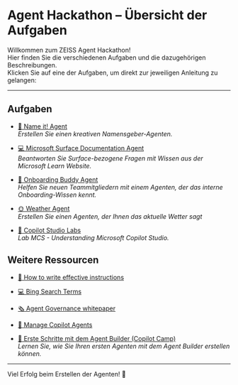 # Agent Hackathon – Übersicht der Aufgaben

Willkommen zum ZEISS Agent Hackathon!  
Hier finden Sie die verschiedenen Aufgaben und die dazugehörigen Beschreibungen.  
Klicken Sie auf eine der Aufgaben, um direkt zur jeweiligen Anleitung zu gelangen:

---

## Aufgaben  

- [🧠 Name it! Agent](https://github.com/Agent-Hackathon-2025/hackathon_1310/blob/main/Name-it-Agent/Name-it_Agent.md)  
  *Erstellen Sie einen kreativen Namensgeber-Agenten.*

- [💻 Microsoft Surface Documentation Agent](https://github.com/Agent-Hackathon-2025/hackathon_1310/blob/main/Surface-Documentation-Agent/Surface-Documentation-Agent.md)  
  *Beantworten Sie Surface-bezogene Fragen mit Wissen aus der Microsoft Learn Website.*

- [👥 Onboarding Buddy Agent](https://github.com/Agent-Hackathon-2025/hackathon_1310/blob/main/Onboarding-Assistant-Agent/Onboarding-Assistant-Agent.md)  
  *Helfen Sie neuen Teammitgliedern mit einem Agenten, der das interne Onboarding-Wissen kennt.*

- [🌞 Weather Agent](https://github.com/Agent-Hackathon-2025/hackathon_1310/blob/main/Weather%20agent/weather_actions.md)  
    *Erstellen Sie einen Agenten, der Ihnen das aktuelle Wetter sagt*

- [🧪 Copilot Studio Labs](https://microsoft.github.io/copilot-camp/pages/make/copilot-studio/)  
  *Lab MCS - Understanding Microsoft Copilot Studio.*



## Weitere Ressourcen  

- [🧠 How to write effective instructions](https://learn.microsoft.com/en-us/microsoft-365-copilot/extensibility/declarative-agent-instructions)  
- [💻 Bing Search Terms](https://github.com/Agent-Hackathon-2025/hackathon_1310/blob/main/Bing%20Search%20Terms/Bing_search_terms.md)  
- [🗞️ Agent Governance whitepaper](https://adoption.microsoft.com/files/copilot-studio/Agent-governance-whitepaper.pdf)  
- [🧰 Manage Copilot Agents](https://learn.microsoft.com/en-us/microsoft-365/admin/manage/manage-copilot-agents-integrated-apps?view=o365-worldwide)  

  
- [🚀 Erste Schritte mit dem Agent Builder (Copilot Camp)](https://microsoft.github.io/copilot-camp/pages/make/agent-builder/01-first-agent/)  
  *Lernen Sie, wie Sie Ihren ersten Agenten mit dem Agent Builder erstellen können.*

---

Viel Erfolg beim Erstellen der Agenten! 🚀
